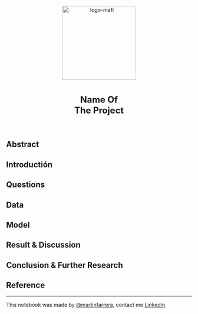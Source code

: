 <p align="center">
<a href="https://github.com/anyfish"><img src="https://i.ibb.co/zb1Dwbq/logo-mafl.png" alt="logo-mafl" border="0" width = 200> </a>
</p>
<h1 align=center><font size = 5>Name Of<br>The Project</font></h1>
<br>
<p align='center'>


## Abstract

## Introductión

## Questions

## Data

## Model

## Result & Discussion

## Conclusion & Further Research

## Reference



---

This notebook was made by [@martinfarrera](https://twitter.com/MartinFarrera_), contact me [Linkedin](https://www.linkedin.com/in/martinfarrera/).